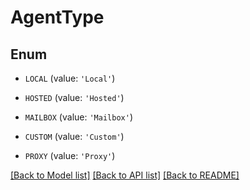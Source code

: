 # AgentType


## Enum

* `LOCAL` (value: `'Local'`)

* `HOSTED` (value: `'Hosted'`)

* `MAILBOX` (value: `'Mailbox'`)

* `CUSTOM` (value: `'Custom'`)

* `PROXY` (value: `'Proxy'`)

[[Back to Model list]](../README.md#documentation-for-models) [[Back to API list]](../README.md#documentation-for-api-endpoints) [[Back to README]](../README.md)


